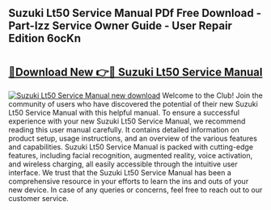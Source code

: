 ## Suzuki Lt50 Service Manual PDf Free Download - Part-Izz Service Owner Guide - User Repair Edition 6ocKn

# <h2><a href="http://cf16305.oget.top/?id=Suzuki+Lt50+Service+Manual">🔗Download New 👉🔴 Suzuki Lt50 Service Manual</a></h2>

[![Suzuki Lt50 Service Manual new download](https://i.imgur.com/5g1atiW.png)](http://cf16305.oget.top/?id=Suzuki+Lt50+Service+Manual)
Welcome to the Club! Join the community of users who have discovered the potential of their new Suzuki Lt50 Service Manual with this helpful manual. To ensure a successful experience with your new Suzuki Lt50 Service Manual, we recommend reading this user manual carefully. It contains detailed information on product setup, usage instructions, and an overview of the various features and capabilities. Suzuki Lt50 Service Manual is packed with cutting-edge features, including facial recognition, augmented reality, voice activation, and wireless charging, all easily accessible through the intuitive user interface. We trust that the Suzuki Lt50 Service Manual has been a comprehensive resource in your efforts to learn the ins and outs of your new device. In case of any queries or concerns, feel free to reach out to our customer service.

